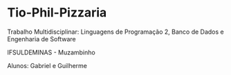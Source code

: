 # Tio-Phil-Pizzaria

Trabalho Multidisciplinar:
Linguagens de Programação 2, Banco de Dados e Engenharia de Software

IFSULDEMINAS - Muzambinho

Alunos: Gabriel e Guilherme

